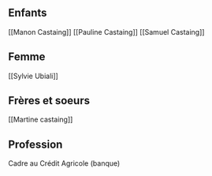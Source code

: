 ## Enfants
[[Manon Castaing]]
[[Pauline Castaing]]
[[Samuel Castaing]]
## Femme
[[Sylvie Ubiali]]
## Frères et soeurs
[[Martine castaing]]
## Profession
Cadre au Crédit Agricole (banque)